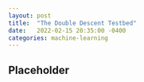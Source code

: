 ```yaml
---
layout: post
title:  "The Double Descent Testbed"
date:   2022-02-15 20:35:00 -0400
categories: machine-learning
---
```


## Placeholder